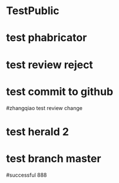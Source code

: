 # TestPublic

# test phabricator

# test review reject

# test commit to github

#zhangqiao test review change

# test herald 2

# test branch master

#successful 888 
